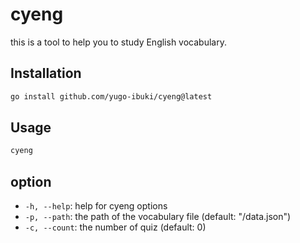 # cyeng

this is a tool to help you to study English vocabulary.

## Installation

```bash
go install github.com/yugo-ibuki/cyeng@latest
```

## Usage

```bash
cyeng
```

## option

- `-h, --help`: help for cyeng options
- `-p, --path`: the path of the vocabulary file (default: "/data.json")
- `-c, --count`: the number of quiz (default: 0)
